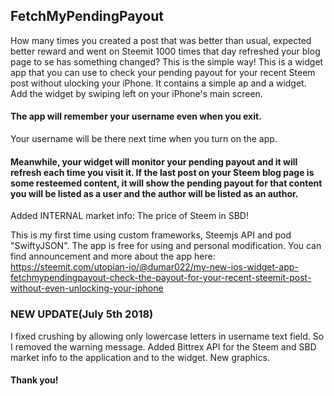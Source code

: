 ## FetchMyPendingPayout

How many times you created a post that was better than usual, expected better reward and went on Steemit 1000 times that day refreshed your blog page to se has something changed? 
This is the simple way!
This is a widget app that you can use to check your pending payout for your recent Steem post without ulocking your iPhone. 
It contains a simple ap and a widget. Add the widget by swiping left on your iPhone's main screen. 

#### The app will remember your username even when you exit. 
Your username will be there next time when you turn on the app.
#### Meanwhile, your widget will monitor your pending payout and it will refresh each time you visit it.  If the last post on your Steem blog page is some resteemed content, it will show the pending payout for that content you will be listed as a user and the author will be listed as an author.
Added INTERNAL market info: The price of Steem in SBD!

This is my first time using custom frameworks, Steemjs API and pod "SwiftyJSON".
The app is free for using and personal modification. 
You can find announcement and more about the app here:
https://steemit.com/utopian-io/@dumar022/my-new-ios-widget-app-fetchmypendingpayout-check-the-payout-for-your-recent-steemit-post-without-even-unlocking-your-iphone

### NEW UPDATE(July 5th 2018)
I fixed crushing by allowing only lowercase letters in username text field. So I removed the warning message.
Added Bittrex API for the Steem and SBD market info to the application and to the widget.
New graphics.

#### Thank you!
